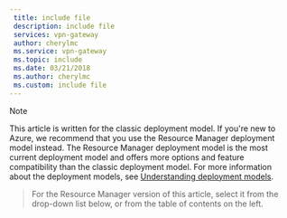 ```yaml
---
 title: include file
 description: include file
 services: vpn-gateway
 author: cherylmc
 ms.service: vpn-gateway
 ms.topic: include
 ms.date: 03/21/2018
 ms.author: cherylmc
 ms.custom: include file
---
```

> [!NOTE]
> This article is written for the classic deployment model. If you're new to Azure, we recommend that you use the Resource Manager deployment model instead. The Resource Manager deployment model is the most current deployment model and offers more options and feature compatibility than the classic deployment model. For more information about the deployment models, see [Understanding deployment models](../articles/resource-manager-deployment-model.md).

> For the Resource Manager version of this article, select it from the drop-down list below, or from the table of contents on the left.
>
>